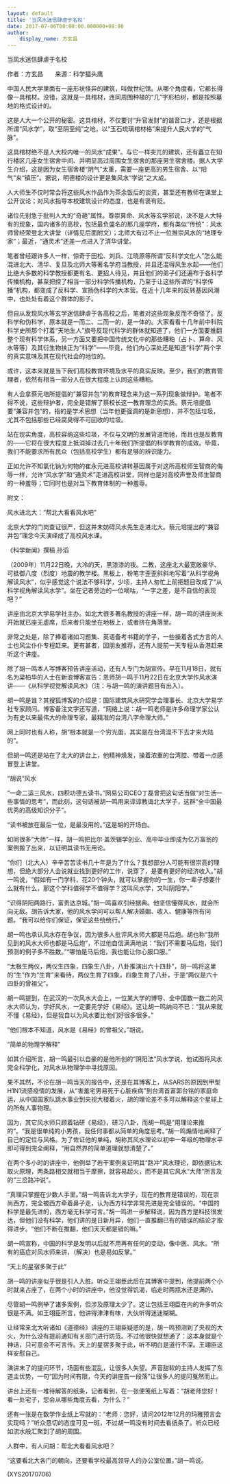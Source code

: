 ```yaml
---
layout: default
title: '当风水迷信肆虐于名校'
date: 2017-07-06T00:00:00.000000+08:00
author:
    display_name: 方玄昌
---
```


当风水迷信肆虐于名校

作者：方玄昌　　来源：科学猫头鹰

中国人民大学里面有一座形状怪异的建筑，叫做世纪馆。从哪个角度看，它都长得像一具棺材。没错，这就是一具棺材，连同周围种植的“几”字形柏树，都是按照墓地的格式设计的。

这是人大一个公开的秘密。这具棺材，不仅要讨“升官发财”的谐音口才，还是根据所谓“风水学”，取“至阴至纯”之地，以“玉石琉璃棺材格”来提升人民大学的“气脉”。

这具棺材绝不是人大校内唯一的风水“成果”。与它一样突兀的建筑，还有矗立在知行楼区几座女生宿舍中间、并明显高过周围女生宿舍的那座男生宿舍楼。据人大学生介绍，这是因为女生宿舍楼“阴气”太重，需要一座更高的男生宿舍、以“阳气”来“镇压”。据说，明德楼的设计更是集风水“学说”之大成。

人大师生不仅时常会将这些风水作品作为茶余饭后的谈资，甚至还有教师在课堂上公开议论；对风水指导本校建筑设计的态度，也是有褒有贬。

诸位先别急于批判人大的“奇葩”属性。尊崇算命、风水等玄学邪说，决不是人大特有的现象，国内诸多的高校，包括最负盛名的那几座学府，都有类似“传统”：风水师曾经荣登北大讲堂（详情见后面附文）；北师大有过不止一位推崇风水的“地理专家”；最近，“通灵术”还差一点进入了清华讲堂。

笔者曾经跟许多人一样，惊奇于田松、刘兵、江晓原等所谓“反科学文化人”怎么能混进北大、清华、复旦及北师大等著名学府当教授，并且还混得风生水起——他们比绝大多数的科学教授都更有名、更招人待见，并且他们的弟子们还遍布于各科学传播机构，甚至把控了相当一部分科学传播机构，乃至于让这些所谓的“科学传播”机构，都变成了反科学、宣扬伪科学的大本营。在近十几年来的反转基因风潮中，也处处有着这个群体的影子。

但自从发现风水等玄学迷信肆虐于各高校之后，笔者对这些现象反而不奇怪了。反科学和伪科学，原本就是一而二、二而一的，是一体的。大家看看十几年前中科院科学史所那个打着“天地生人”旗号反现代科学的群体就知道了，他们一方面要推翻整个现有科学体系，另一方面又要把中国传统文化中的那些糟粕（占卜、算命、风水等等）及其衍生物扶正为“科学”——毕竟，他们内心深处还是知道“科学”两个字的真实意味及其在现代社会的地位的。

或许，这本来就是当下我们高校教育环境及水平的真实反映。至少，我们的教育管理者，依然有相当一部分人在很大程度上认同这些糟粕。

有人会拿蔡元培所提倡的“兼容并包”的教育理念来为这一系列现象做辩护。笔者不得不说，这些辩护者，完全是错解了蔡校长这一教育理念的实质。蔡元培提倡要“兼容并包”的，指的是学术思想（当年他更强调的是新思想），并不包括垃圾，尤其不包括那些已经腐臭得不可回收的垃圾。

站在现实角度，高校容纳这些垃圾，不仅与文明的发展背道而驰，而且也是反教育的——它将在很大程度上抵消掉过去几十年我们所提倡的科学教育的成效。毕竟，我们不能要求所有民众（包括高校学生）都有足够的辨识能力。

正如允许不知氯化钠为何物的崔永元进高校讲转基因属于对这所高校师生智商的侮辱一样，允许“风水学”和“通灵术”走进高校讲堂，同样也是对高校声誉及师生智商的一种羞辱；它同时也是对当下教育体制的一种羞辱。

附文：

风水进北大：“帮北大看看风水吧”

北京大学的门岗查证很严，但这并未妨碍风水先生走进北大。蔡元培提出的“兼容并包”理念今天演绎成了高校风水课。

《科学新闻》撰稿 孙滔

（2009年）11月22日晚，大冷的天，黑漆漆的夜。二教，这座北大最宽敞豪华、可抵御八度（烈度）地震的教学楼。黑板上，粉笔字歪歪斜斜地写着“从科学视角解读风水”，似乎感觉这个说法不够科学，少顷，主持人匆忙上前把题目改成了“从科学视角解读风水学”。坐在记者旁边的一位嘀咕，“一字之差，是不自信的表现吧？”

讲座由北京大学易学社主办。如北大很多著名教授的讲座一样，胡一鸣的讲座尚未开始就已座无虚席，后来者只能坐在地板上，或者挤在角落里。

非常之处是，除了捧着诸如习题集、英语备考书籍的学子，一些操着各式方言的人士也风尘仆仆专程赶来。更有甚者，因朋友推荐，还有人提前一天专程从香港赶来听这个讲座。

除了胡一鸣本人写博客预告讲座活动，还有人专门为胡宣传。早在11月18日，就有名为梁柏华的人士在新浪博客宣告：恩师胡一鸣于11月22日在北京大学作风水演讲——《从科学视觉解读风水》（注：与胡一鸣的演讲题目有出入）。

胡一鸣是谁？其搜狐博客的介绍是：国际建筑风水研究学会理事长、北京大学易学社专家顾问。博客备注文字还写道，“网络上说：胡一鸣老师是许多命理学家公认为有史以来最伟大的命理专家，最精准的台湾八字命理大师。”

网上同时也有人称，胡“根本就是一个穷光蛋，其实是在台湾混不下去才来大陆的”。

但胡一鸣还是站在了北大的讲台上，他精神焕发，操着浓重的台湾腔、带着一点感冒登上讲堂。

“胡说”风水

“一命二运三风水，四积功德五读书。”网易公司CEO丁磊曾把这句话当做“对生活一些事情的思考”，而此刻，这句话被胡一鸣用来谆谆教诲北大学子，这群“全中国最优秀的高级知识分子”。

“读书被放在最后一位，是最没用的。”这是胡的开场白。

如同很多“大师”一样，胡一鸣把比尔·盖茨辍学创业、高中毕业即成为亿万富翁的案例搬了出来，以证明其读书无用论。

“你们（北大人）辛辛苦苦读书几十年是为了什么？我想部分人可能有很崇高的理想，但绝大部分人会说就业找到更好的工作，说穿了，是要有更好的经济收入。”胡一鸣说，“假如有一门学科，花20个钟头，就可以掌握你的一生，你一辈子想要什么就有什么，那这个学科值得学不值得学？这叫风水学，又叫阴阳学。”

“识得阴阳两路行，富贵达京城。”胡一鸣喜欢引经据典。他坚信懂得风水，就会所向无敌。胡告诉大家，他的风水学问可以帮人解决婚姻、收入、健康等所有问题。“我可以给你们保证，保证这些统统行。”

胡一鸣也承认风水存在争议，因为很多人批评风水师大都是马后炮。胡也称“我所见到的风水大师也都是马后炮”，不过他自信满满地说：“我们不需要马后炮，我们预测的例子多不胜数。”“哪怕是马后炮，我也能让你心服口服。”

“太极生两仪，两仪生四象，四象生八卦，八卦推演出六十四卦”，胡一鸣将这里的“生”作为“生育”来看待，两仪生育了四象，四象生育了八卦，于是“两仪是六十四卦的曾祖父”。

胡一鸣提到，在武汉的一次风水大会上，一位某大学的博导、全中国数一数二的风水大师认为，学好风水，一定要先学好《易经》。这让胡一鸣纳闷不已：“我从来就不懂《易经》，但是我自以为风水要比他们好很多很多。”

“他们根本不知道，风水是《易经》的曾祖父。”胡说。

“简单的物理学解释”

如其介绍所言，胡一鸣最引以自豪的是他所创的“阴阳法”风水学说，他试图将风水完全科学化，对风水从物理学中寻找原因。

果不其然，不论在胡一鸣当天的报告中，还是在其博客上，从SARS的原因到甲型H1N1流感疫情的发展，从“害羞宅男易死于心脏疾病”到台湾首富郭台铭的家庭命运，从中国国家队跳水事业到央视大楼着火，胡的理论差不多可以解释这个星球上的所有人事物理。

因为，其它风水师只顾着钻研《易经》，研习八卦，而胡一鸣是“用理论来推的”。“我是很单纯的小男孩，我任何事都从简单的角度思考。”胡一鸣煽情地阐释了自己的定位与风格。为了佐证他的单纯，胡称其风水理论以初中一年级的物理水平即可得到完全阐释，“用自然界的简单道理就想清楚了。”

在两个多小时的讲座中，他例举了若干案例来证明其“路冲”风水理论，即依据钻木取火原理，两条路相交就相当于摩擦，就容易起火，而不是其它风水“大师”所言及的“三岔路冲说”。

“真理只掌握在少数人手里。”胡一鸣告诉北大学子，现在的教育是错误的，现在崇尚西方，完全被西方牵着鼻子走，认为西方科学非常先进是完全错误的。“中国的科学是最先进的，西方毫无科学可言。”胡一鸣进一步解释说，因为西方是科技很发达，但他们没有科学，他们讲的是日新月异，他们一直推翻已有的错误的结论才取得进步。“他们不断在推翻，他们天天都是错的嘛。”

胡一鸣宣称，中国的科学是发明以后就不用再有任何的变动，像中医、风水。“所有的癌症对风水师来讲，（解决）也是易如反掌。”

“天上的星宿多聚于此”

胡一鸣的讲座似乎很是引人入胜。听众王翊臣此后在其博客中提到，他提前两个小时就来占座了，在两个小时的讲座中，他没觉得饥渴，临走时两瓶水还是满的。

尽管胡一鸣例举了诸多案例，但涉及原理太少了。这让包括王翊臣在内的许多听众很是不满。如王翊臣所言，他讲得津津有味，大伙听得迷迷糊糊。

让经常来北大听诸如《道德经》讲座的王翊臣疑惑的是，胡一鸣预测到了央视的大火，为什么没有提前通知有关部门进行防范。不过他很快就想通了：这本身就是个神话，只可意会不可言传。天上的星宿多聚于此，听不明白是道行不深。王翊臣这样安慰自己。

演讲末了的提问环节，场面有些混乱，让很多人失望。声音甜软的主持人发挥了东道主优势，一句“因为时间有限，今天的讲座告一段落”让很多人的提问戛然而止。

讲台上还有一堆待解答的纸条，记者看到，在一张便笺纸上写着：“胡老师您好！看一处宅子，您会从哪些角度去看，为什么？”

还有一张是在数学作业纸上写就的：“老师：您好，请问2012年12月的玛雅预言会实现吗？”听众恳切的态度可见一斑，不过胡一鸣没有时间去看纸条了。听众已经如流水般汇聚到了胡的周围。

人群中，有人问胡：帮北大看看风水吧？

“这要看北大各门的朝向，还要看学校最高领导人的办公室位置。”胡一鸣说。

(XYS20170706)

